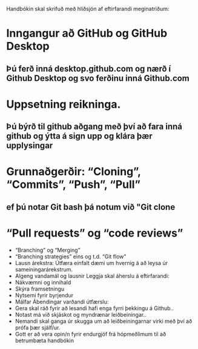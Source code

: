 Handbókin skal skrifuð með hliðsjón af eftirfarandi meginatriðum:
# Inngangur að GitHub og GitHub Desktop
## Þú ferð inná desktop.github.com og nærð í Github Desktop og svo ferðinu inná Github.com
# Uppsetning reikninga.
## Þú býrð til github aðgang með því að fara inná github og ýtta á sign upp og klára þær upplysingar
# Grunnaðgerðir: “Cloning”, “Commits”, “Push”, “Pull”
## ef þú notar Git bash þá notum við "Git clone
# “Pull requests” og “code reviews”
- “Branching” og “Merging”
- “Branching strategies” eins og t.d. “Git flow”
- Lausn árekstra: Útfæra einfalt dæmi um hvernig á að leysa úr sameiningarárekstrum.
- Algeng vandamál og lausnir
Leggja skal áherslu á eftirfarandi:
- Nákvæmni og innihald
- Skýra framsetningu
- Nytsemi fyrir byrjendur
- Málfar
Ábendingar varðandi útfærslu:
- Gera skal ráð fyrir að lesandi hafi enga fyrri þekkingu á Github..
- Notast má við skjáskot og myndrænar leiðbeiningar..
- Nemandi skal ganga úr skugga um að leiðbeiningarnar virki með því að prófa þær sjálf/ur.
- Gott er að vera opin/n fyrir endurgjöf frá hópmeðlimum til að betrumbæta handbókin
